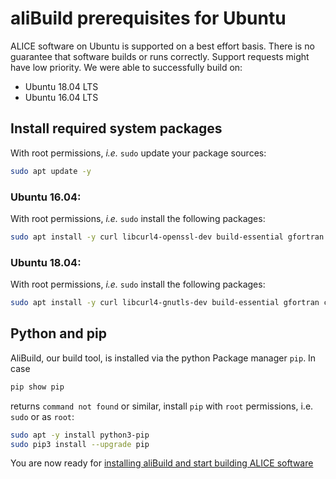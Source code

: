 aliBuild prerequisites for Ubuntu
=================================

<!-- Dockerfile UPLOAD_NAME alisw/o2-ubuntu1804 -->
<!-- Dockerfile FROM ubuntu:18.04 -->
<!-- Dockerfile RUN export DEBIAN_FRONTEND=noninteractive -->
<!-- Dockerfile RUN export DEBIAN_NONINTERACTIVE_SEEN=true -->
<!-- Dockerfile RUN apt update -y -->
<!-- Dockerfile RUN apt install -y sudo -->
<!-- Dockerfile RUN echo -e "13\n33" | apt install -y tzdata -->
<!-- Dockerfile RUN test `cat /etc/timezone` = Etc/UTC -->
ALICE software on Ubuntu is supported on a best effort basis. There is no guarantee that software builds or runs correctly. Support requests might have low priority. We were able to successfully build on:

* Ubuntu 18.04 LTS
* Ubuntu 16.04 LTS

## Install required system packages

With root permissions, _i.e._ `sudo` update your package sources:


<!-- Dockerfile RUN_INLINE -->
```bash
sudo apt update -y
```
### Ubuntu 16.04:
With root permissions, _i.e._ `sudo` install the following packages:
```bash
sudo apt install -y curl libcurl4-openssl-dev build-essential gfortran cmake libmysqlclient-dev xorg-dev libglu1-mesa-dev libfftw3-dev libxml2-dev git unzip autoconf automake autopoint texinfo gettext libtool libtool-bin pkg-config bison flex libperl-dev libbz2-dev swig liblzma-dev libnanomsg-dev libyaml-cpp-dev rsync lsb-release unzip environment-modules libglfw3-dev
```

### Ubuntu 18.04: 
With root permissions, _i.e._ `sudo` install the following packages:

<!-- Dockerfile RUN_INLINE -->
```bash
sudo apt install -y curl libcurl4-gnutls-dev build-essential gfortran cmake libmysqlclient-dev xorg-dev libglu1-mesa-dev libfftw3-dev libxml2-dev git unzip autoconf automake autopoint texinfo gettext libtool libtool-bin pkg-config bison flex libperl-dev libbz2-dev swig liblzma-dev libnanomsg-dev libyaml-cpp-dev rsync lsb-release unzip environment-modules libglfw3-dev
```

## Python and pip
AliBuild, our build tool, is installed via the python Package manager `pip`.
In case  
```bash
pip show pip
``` 
returns `command not found` or similar, install `pip` with `root` permissions, i.e. `sudo` or as `root`:

<!-- Dockerfile RUN_INLINE -->
```bash
sudo apt -y install python3-pip
sudo pip3 install --upgrade pip
```

You are now ready for [installing aliBuild and start building ALICE
software](README.md#get-or-upgrade-alibuild)

<!-- Dockerfile RUN apt install -y vim-nox emacs-nox -->
<!-- Dockerfile RUN apt clean -y -->
<!-- Dockerfile RUN pip install alibuild -->
<!-- Dockerfile RUN mkdir /lustre /cvmfs -->
<!-- Dockerfile ENTRYPOINT ["/bin/bash"] -->
